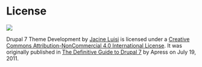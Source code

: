 # License

[![](https://i.creativecommons.org/l/by-nc/4.0/88x31.png)](http://creativecommons.org/licenses/by-nc/4.0/)

Drupal 7 Theme Development by [Jacine Luisi](http://twitter.com/jacine) is licensed under a [Creative Commons Attribution-NonCommercial 4.0 International License](http://creativecommons.org/licenses/by-nc/4.0/). It was originally published in [The Definitive Guide to Drupal 7](http://www.amazon.com/gp/product/1430231351/ref=as_li_tf_tl?ie=UTF8&tag=defiguidtodru-20&linkCode=as2&camp=217145&creative=399373&creativeASIN=1430231351) by Apress on July 19, 2011.